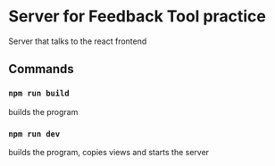 # Server for Feedback Tool practice

Server that talks to the react frontend

## Commands

### `npm run build`

builds the program

### `npm run dev`

builds the program, copies views and starts the server
